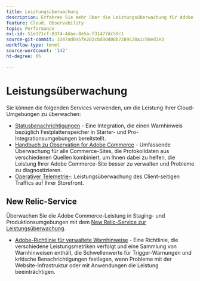 ```yaml
---
title: Leistungsüberwachung
description: Erfahren Sie mehr über die Leistungsüberwachung für Adobe Commerce in der Cloud-Infrastruktur.
feature: Cloud, Observability
topic: Performance
exl-id: 51e371cf-8374-4dae-8e5a-f31477dc59c1
source-git-commit: 3347ad0a5fe202cbd80d08b7289c20a1c98ed1e3
workflow-type: tm+mt
source-wordcount: '142'
ht-degree: 0%

---
```


# Leistungsüberwachung

Sie können die folgenden Services verwenden, um die Leistung Ihrer Cloud-Umgebungen zu überwachen:

- [Statusbenachrichtigungen](../integrations/health-notifications.md) - Eine Integration, die einen Warnhinweis bezüglich Festplattenspeicher in Starter- und Pro-Integrationsumgebungen bereitstellt.
- [Handbuch zu Observation for Adobe Commerce](https://experienceleague.adobe.com/en/docs/commerce-operations/tools/observation-for-adobe-commerce/intro) - Umfassende Überwachung für alle Commerce-Sites, die Protokolldaten aus verschiedenen Quellen kombiniert, um Ihnen dabei zu helfen, die Leistung Ihrer Adobe Commerce-Site besser zu verwalten und Probleme zu diagnostizieren.
- [Operativer Telemetrie-](operational-telemetry.md): Leistungsüberwachung des Client-seitigen Traffics auf Ihrer Storefront.

## New Relic-Service

Überwachen Sie die Adobe Commerce-Leistung in Staging- und Produktionsumgebungen mit dem [New Relic-Service zur Leistungsüberwachung](new-relic-service.md).

- [Adobe-Richtlinie für verwaltete Warnhinweise](investigate-performance.md#monitor-performance-with-managed-alerts) - Eine Richtlinie, die verschiedene Leistungsmetriken verfolgt und eine Sammlung von Warnhinweisen enthält, die Schwellenwerte für Trigger-Warnungen und kritische Benachrichtigungen festlegen, wenn Probleme mit der Website-Infrastruktur oder mit Anwendungen die Leistung beeinträchtigen.
